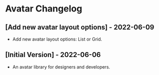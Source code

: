 # Avatar Changelog

## [Add new avatar layout options] - 2022-06-09

- Add new avatar layout options: List or Grid.

## [Initial Version] - 2022-06-06

- An avatar library for designers and developers.
